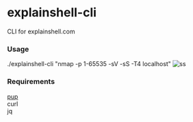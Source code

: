 # explainshell-cli
CLI for explainshell.com

### Usage
./explainshell-cli "nmap -p 1-65535 -sV -sS -T4 localhost"
![ss](http://i.imgur.com/PsJkCUb.png)

### Requirements
[pup](https://github.com/ericchiang/pup)  
curl  
jq

